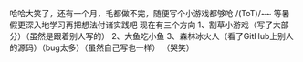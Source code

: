 哈哈大笑了，还有一个月，毛都做不完，随便写个小游戏都够呛
/(ToT)/~~
等暑假更深入地学习再把想法付诸实践吧
现在有三个方向
1、割草小游戏（写了大部分）（虽然是跟着别人写的）
2、大鱼吃小鱼
3、森林冰火人（看了GitHub上别人的源码）（bug太多）（虽然自己写也一样）
（哭笑）
